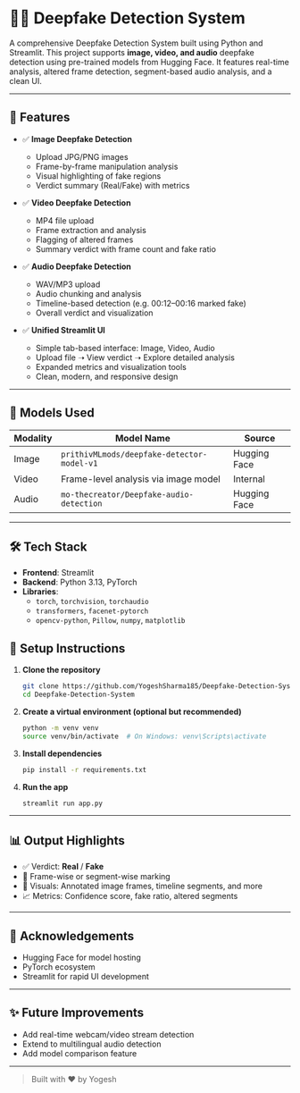 # 🕵️‍♂️ Deepfake Detection System

A comprehensive Deepfake Detection System built using Python and Streamlit. This project supports **image, video, and audio** deepfake detection using pre-trained models from Hugging Face. It features real-time analysis, altered frame detection, segment-based audio analysis, and a clean UI.

---

## 🚀 Features

- ✅ **Image Deepfake Detection**
  - Upload JPG/PNG images
  - Frame-by-frame manipulation analysis
  - Visual highlighting of fake regions
  - Verdict summary (Real/Fake) with metrics

- ✅ **Video Deepfake Detection**
  - MP4 file upload
  - Frame extraction and analysis
  - Flagging of altered frames
  - Summary verdict with frame count and fake ratio

- ✅ **Audio Deepfake Detection**
  - WAV/MP3 upload
  - Audio chunking and analysis 
  - Timeline-based detection (e.g. 00:12–00:16 marked fake)
  - Overall verdict and visualization

- ✅ **Unified Streamlit UI**
  - Simple tab-based interface: Image, Video, Audio
  - Upload file ➝ View verdict ➝ Explore detailed analysis
  - Expanded metrics and visualization tools
  - Clean, modern, and responsive design

---

## 🧠 Models Used

| Modality |                Model Name                  | Source       |
|----------|--------------------------------------------|--------------|
| Image    | `prithivMLmods/deepfake-detector-model-v1` | Hugging Face |
| Video    | Frame-level analysis via image model       | Internal     |
| Audio    | `mo-thecreator/Deepfake-audio-detection`   | Hugging Face |

---

## 🛠️ Tech Stack

- **Frontend**: Streamlit
- **Backend**: Python 3.13, PyTorch
- **Libraries**:
  - `torch`, `torchvision`, `torchaudio`
  - `transformers`, `facenet-pytorch`
  - `opencv-python`, `Pillow`, `numpy`, `matplotlib`


## 🔧 Setup Instructions

1. **Clone the repository**
   ```bash
   git clone https://github.com/YogeshSharma185/Deepfake-Detection-System.git
   cd Deepfake-Detection-System
   ```

2. **Create a virtual environment (optional but recommended)**
   ```bash
   python -m venv venv
   source venv/bin/activate  # On Windows: venv\Scripts\activate
   ```

3. **Install dependencies**
   ```bash
   pip install -r requirements.txt
   ```

4. **Run the app**
   ```bash
   streamlit run app.py
   ```

---

## 📊 Output Highlights

- ✅ Verdict: **Real** / **Fake**
- 🎯 Frame-wise or segment-wise marking
- 📌 Visuals: Annotated image frames, timeline segments, and more
- 📈 Metrics: Confidence score, fake ratio, altered segments

---

## 🙌 Acknowledgements

- Hugging Face for model hosting
- PyTorch ecosystem
- Streamlit for rapid UI development

---

## ✨ Future Improvements

- Add real-time webcam/video stream detection
- Extend to multilingual audio detection
- Add model comparison feature

---

> Built with ❤️ by Yogesh
